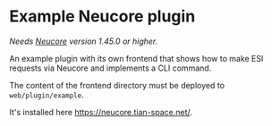 # Example Neucore plugin

_Needs [Neucore](https://github.com/tkhamez/neucore) version 1.45.0 or higher._

An example plugin with its own frontend that shows how to make ESI requests via Neucore and implements a CLI command.

The content of the frontend directory must be deployed to `web/plugin/example`.

It's installed here https://neucore.tian-space.net/.
